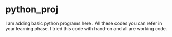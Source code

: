 # python_proj
I am adding basic python programs here . All these codes you can refer in your learning phase. I  tried this code with hand-on and all are working code.
